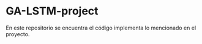 # GA-LSTM-project
En este repositorio se encuentra el código implementa lo mencionado en el proyecto. 
